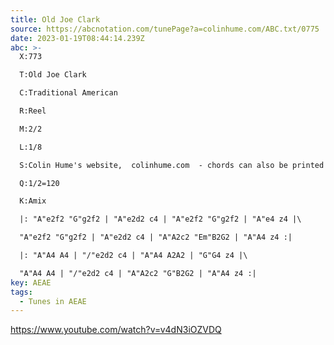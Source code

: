 ```yaml
---
title: Old Joe Clark
source: https://abcnotation.com/tunePage?a=colinhume.com/ABC.txt/0775
date: 2023-01-19T08:44:14.239Z
abc: >-
  X:773

  T:Old Joe Clark

  C:Traditional American

  R:Reel

  M:2/2

  L:1/8

  S:Colin Hume's website,  colinhume.com  - chords can also be printed below the stave.

  Q:1/2=120

  K:Amix

  |: "A"e2f2 "G"g2f2 | "A"e2d2 c4 | "A"e2f2 "G"g2f2 | "A"e4 z4 |\

  "A"e2f2 "G"g2f2 | "A"e2d2 c4 | "A"A2c2 "Em"B2G2 | "A"A4 z4 :|

  |: "A"A4 A4 | "/"e2d2 c4 | "A"A4 A2A2 | "G"G4 z4 |\

  "A"A4 A4 | "/"e2d2 c4 | "A"A2c2 "G"B2G2 | "A"A4 z4 :|
key: AEAE
tags:
  - Tunes in AEAE
---
```

https://www.youtube.com/watch?v=v4dN3iOZVDQ